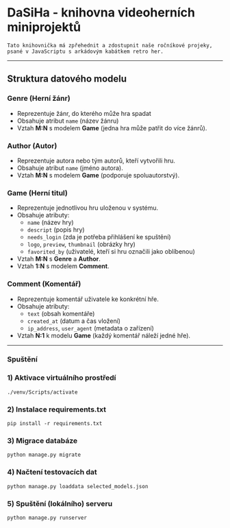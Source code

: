 # DaSiHa - knihovna videoherních miniprojektů
    Tato knihovnička má zpřehednit a zdostupnit naše ročníkové projeky, psané v JavaScriptu s arkádovým kabátkem retro her.
---
## Struktura datového modelu
### Genre (Herní žánr)
* Reprezentuje žánr, do kterého může hra spadat
* Obsahuje atribut `name` (název žánru)
* Vztah **M:N** s modelem **Game** (jedna hra může patřit do více žánrů).

### Author (Autor)
* Reprezentuje autora nebo tým autorů, kteří vytvořili hru.
* Obsahuje atribut `name` (jméno autora).
* Vztah **M:N** s modelem **Game** (podporuje spoluautorstvý).

### Game (Herní titul)
* Reprezentuje jednotlivou hru uloženou v systému.
* Obsahuje atributy:
  - `name` (název hry)
  - `descript` (popis hry)
  - `needs_login` (zda je potřeba přihlášení ke spuštění)
  - `logo`, `preview`, `thumbnail` (obrázky hry)
  - `favorited_by` (uživatelé, kteří si hru označili jako oblíbenou)
* Vztah **M:N** s **Genre** a **Author**.
* Vztah **1:N** s modelem **Comment**.

### Comment (Komentář)
* Reprezentuje komentář uživatele ke konkrétní hře.
* Obsahuje atributy:
  - `text` (obsah komentáře)
  - `created_at` (datum a čas vložení)
  - `ip_address`, `user_agent` (metadata o zařízení)
* Vztah **N:1** k modelu **Game** (každý komentář náleží jedné hře).
---
### Spuštění
### 1) Aktivace virtuálního prostředí
    ./venv/Scripts/activate
### 2) Instalace requirements.txt
    pip install -r requirements.txt
### 3) Migrace databáze
    python manage.py migrate
### 4) Načtení testovacích dat
    python manage.py loaddata selected_models.json
### 5) Spuštění (lokálního) serveru
    python manage.py runserver
